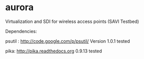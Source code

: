 aurora
======

Virtualization and SDI for wireless access points (SAVI Testbed)

Dependencies:

psutil : http://code.google.com/p/psutil/
Version 1.0.1 tested

pika: http://pika.readthedocs.org
0.9.13 tested
